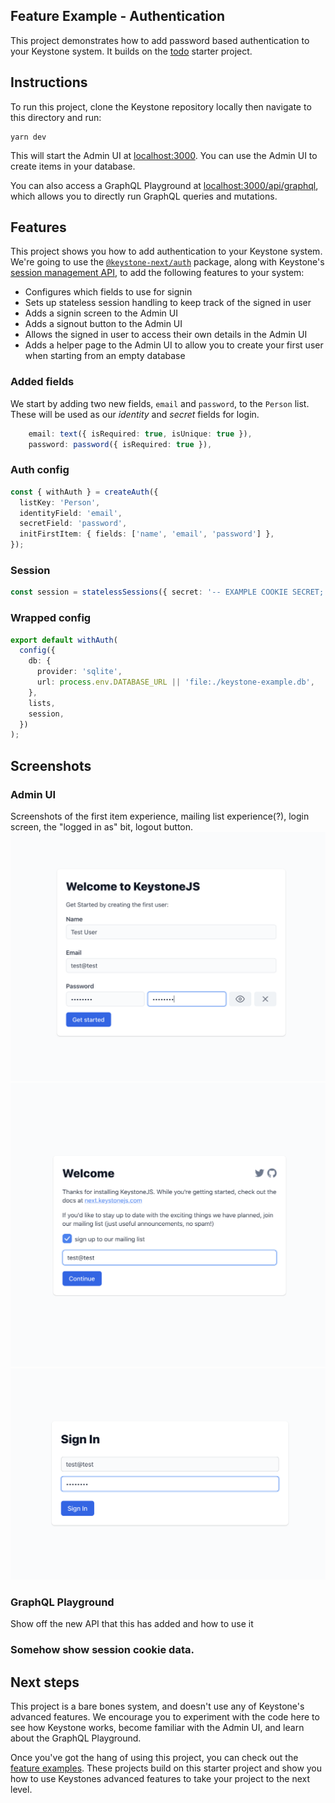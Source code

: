## Feature Example - Authentication

This project demonstrates how to add password based authentication to your Keystone system.
It builds on the [todo](../) starter project.

## Instructions

To run this project, clone the Keystone repository locally then navigate to this directory and run:

```shell
yarn dev
```

This will start the Admin UI at [localhost:3000](http://localhost:3000).
You can use the Admin UI to create items in your database.

You can also access a GraphQL Playground at [localhost:3000/api/graphql](http://localhost:3000/api/graphql), which allows you to directly run GraphQL queries and mutations.

## Features

This project shows you how to add authentication to your Keystone system. We're going to use the [`@keystone-next/auth`](https://next.keystonejs.com/apis/auth) package, along with Keystone's [session management API](https://next.keystonejs.com/apis/session), to add the following features to your system:

 * Configures which fields to use for signin
 * Sets up stateless session handling to keep track of the signed in user
 * Adds a signin screen to the Admin UI
 * Adds a signout button to the Admin UI
 * Allows the signed in user to access their own details in the Admin UI
 * Adds a helper page to the Admin UI to allow you to create your first user when starting from an empty database

### Added fields

We start by adding two new fields, `email` and `password`, to the `Person` list.
These will be used as our _identity_ and _secret_ fields for login.

```typescript
    email: text({ isRequired: true, isUnique: true }),
    password: password({ isRequired: true }),
```

### Auth config

```typescript
const { withAuth } = createAuth({
  listKey: 'Person',
  identityField: 'email',
  secretField: 'password',
  initFirstItem: { fields: ['name', 'email', 'password'] },
});
```

### Session

```typescript
const session = statelessSessions({ secret: '-- EXAMPLE COOKIE SECRET; CHANGE ME --' });
```

### Wrapped config

```typescript
export default withAuth(
  config({
    db: {
      provider: 'sqlite',
      url: process.env.DATABASE_URL || 'file:./keystone-example.db',
    },
    lists,
    session,
  })
);
```

## Screenshots

### Admin UI

Screenshots of the first item experience, mailing list experience(?), login screen, the "logged in as" bit, logout button.
![initial user screen](../../screenshots/init-user-01.png)
![mailing list subscription screen](../../screenshots/mailing-list-01.png)
![sign in screen](../../screenshots/sign-in-screen-01.png)

### GraphQL Playground

Show off the new API that this has added and how to use it

### Somehow show session cookie data.

## Next steps

This project is a bare bones system, and doesn't use any of Keystone's advanced features.
We encourage you to experiment with the code here to see how Keystone works, become familiar with the Admin UI, and learn about the GraphQL Playground.

Once you've got the hang of using this project, you can check out the [feature examples](../).
These projects build on this starter project and show you how to use Keystones advanced features to take your project to the next level.
